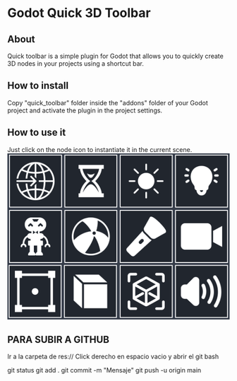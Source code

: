 # Godot Quick 3D Toolbar

## About
Quick toolbar is a simple plugin for Godot that allows you to quickly create 3D nodes in your projects using a shortcut bar.

## How to install
Copy "quick_toolbar" folder inside the "addons" folder of your Godot project and activate the plugin in the project settings.

## How to use it
Just click on the node icon to instantiate it in the current scene.
![Image](quick-toolbar.png "Quick Toolbar")

## PARA SUBIR A GITHUB
Ir a la carpeta de res://
Click derecho en espacio vacio y abrir el git bash

git status
git add .
git commit -m "Mensaje"
git push -u origin main
